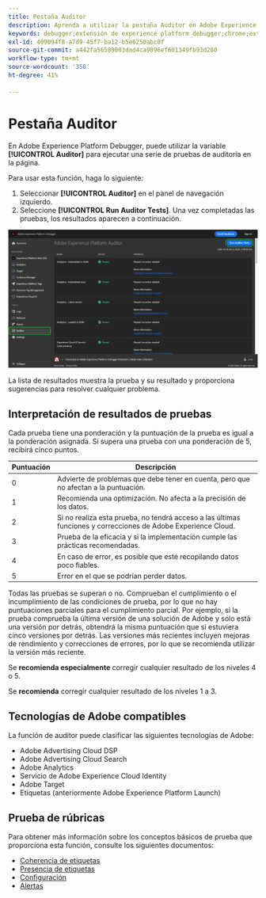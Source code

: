 ```yaml
---
title: Pestaña Auditor
description: Aprenda a utilizar la pestaña Auditor en Adobe Experience Platform Debugger para probar las implementaciones de Adobe Experience Cloud.
keywords: debugger;extensión de experience platform debugger;chrome;extensión;auditor;dtm;target
exl-id: 409094f8-a7d9-45f7-ba12-b5e6250abc0f
source-git-commit: a442fa56589003dad4ca9896ef601349fb93d280
workflow-type: tm+mt
source-wordcount: '358'
ht-degree: 41%

---
```


# Pestaña Auditor

En Adobe Experience Platform Debugger, puede utilizar la variable **[!UICONTROL Auditor]** para ejecutar una serie de pruebas de auditoría en la página.

Para usar esta función, haga lo siguiente:

1. Seleccionar **[!UICONTROL Auditor]** en el panel de navegación izquierdo.
1. Seleccione **[!UICONTROL Run Auditor Tests]**. Una vez completadas las pruebas, los resultados aparecen a continuación.

![Captura de pantalla de los resultados de la prueba en la pestaña Auditor](../assets/auditor-results.png)

La lista de resultados muestra la prueba y su resultado y proporciona sugerencias para resolver cualquier problema.

## Interpretación de resultados de pruebas

Cada prueba tiene una ponderación y la puntuación de la prueba es igual a la ponderación asignada. Si supera una prueba con una ponderación de 5, recibirá cinco puntos.

| Puntuación | Descripción |
| --- | --- |
| 0 | Advierte de problemas que debe tener en cuenta, pero que no afectan a la puntuación. |
| 1 | Recomienda una optimización. No afecta a la precisión de los datos. |
| 2 | Si no realiza esta prueba, no tendrá acceso a las últimas funciones y correcciones de Adobe Experience Cloud. |
| 3 | Prueba de la eficacia y si la implementación cumple las prácticas recomendadas. |
| 4 | En caso de error, es posible que esté recopilando datos poco fiables. |
| 5 | Error en el que se podrían perder datos. |

Todas las pruebas se superan o no. Comprueban el cumplimiento o el incumplimiento de las condiciones de prueba, por lo que no hay puntuaciones parciales para el cumplimiento parcial. Por ejemplo, si la prueba comprueba la última versión de una solución de Adobe y solo está una versión por detrás, obtendrá la misma puntuación que si estuviera cinco versiones por detrás. Las versiones más recientes incluyen mejoras de rendimiento y correcciones de errores, por lo que se recomienda utilizar la versión más reciente.

Se **recomienda especialmente** corregir cualquier resultado de los niveles 4 o 5.

Se **recomienda** corregir cualquier resultado de los niveles 1 a 3.

## Tecnologías de Adobe compatibles

La función de auditor puede clasificar las siguientes tecnologías de Adobe:

* Adobe Advertising Cloud DSP
* Adobe Advertising Cloud Search
* Adobe Analytics
* Servicio de Adobe Experience Cloud Identity
* Adobe Target
* Etiquetas (anteriormente Adobe Experience Platform Launch)

## Prueba de rúbricas

Para obtener más información sobre los conceptos básicos de prueba que proporciona esta función, consulte los siguientes documentos:

* [Coherencia de etiquetas](./tag-consistency.md)
* [Presencia de etiquetas](./tag-presence.md)
* [Configuración](./configuration.md)
* [Alertas](./alerts.md)
